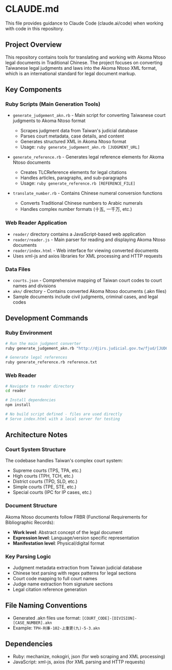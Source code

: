 # CLAUDE.md

This file provides guidance to Claude Code (claude.ai/code) when working with code in this repository.

## Project Overview

This repository contains tools for translating and working with Akoma Ntoso legal documents in Traditional Chinese. The project focuses on converting Taiwanese legal judgments and laws into the Akoma Ntoso XML format, which is an international standard for legal document markup.

## Key Components

### Ruby Scripts (Main Generation Tools)
- `generate_judgement_akn.rb` - Main script for converting Taiwanese court judgments to Akoma Ntoso format
  - Scrapes judgment data from Taiwan's judicial database
  - Parses court metadata, case details, and content
  - Generates structured XML in Akoma Ntoso format
  - Usage: `ruby generate_judgement_akn.rb [JUDGMENT_URL]`

- `generate_reference.rb` - Generates legal reference elements for Akoma Ntoso documents
  - Creates TLCReference elements for legal citations
  - Handles articles, paragraphs, and sub-paragraphs
  - Usage: `ruby generate_reference.rb [REFERENCE_FILE]`

- `translate_number.rb` - Contains Chinese numeral conversion functions
  - Converts Traditional Chinese numbers to Arabic numerals
  - Handles complex number formats (十五, 一千万, etc.)

### Web Reader Application
- `reader/` directory contains a JavaScript-based web application
- `reader/reader.js` - Main parser for reading and displaying Akoma Ntoso documents
- `reader/index.html` - Web interface for viewing converted documents
- Uses xml-js and axios libraries for XML processing and HTTP requests

### Data Files
- `courts.json` - Comprehensive mapping of Taiwan court codes to court names and divisions
- `akn/` directory - Contains converted Akoma Ntoso documents (.akn files)
- Sample documents include civil judgments, criminal cases, and legal codes

## Development Commands

### Ruby Environment
```bash
# Run the main judgment converter
ruby generate_judgement_akn.rb "http://djirs.judicial.gov.tw/fjud/[JUDGMENT_URL]"

# Generate legal references
ruby generate_reference.rb reference.txt
```

### Web Reader
```bash
# Navigate to reader directory
cd reader

# Install dependencies
npm install

# No build script defined - files are used directly
# Serve index.html with a local server for testing
```

## Architecture Notes

### Court System Structure
The codebase handles Taiwan's complex court system:
- Supreme courts (TPS, TPA, etc.)
- High courts (TPH, TCH, etc.) 
- District courts (TPD, SLD, etc.)
- Simple courts (TPE, STE, etc.)
- Special courts (IPC for IP cases, etc.)

### Document Structure
Akoma Ntoso documents follow FRBR (Functional Requirements for Bibliographic Records):
- **Work level**: Abstract concept of the legal document
- **Expression level**: Language/version specific representation  
- **Manifestation level**: Physical/digital format

### Key Parsing Logic
- Judgment metadata extraction from Taiwan judicial database
- Chinese text parsing with regex patterns for legal sections
- Court code mapping to full court names
- Judge name extraction from signature sections
- Legal citation reference generation

## File Naming Conventions
- Generated .akn files use format: `[COURT_CODE]-[DIVISION]-[CASE_NUMBER].akn`
- Example: `TPH-刑事-102-上重更(九)-5-3.akn`

## Dependencies
- Ruby: mechanize, nokogiri, json (for web scraping and XML processing)
- JavaScript: xml-js, axios (for XML parsing and HTTP requests)